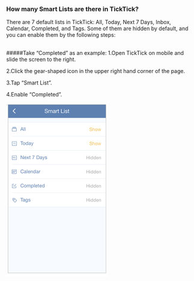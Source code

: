 ### How many Smart Lists are there in TickTick?

There are 7 default lists in TickTick: All, Today, Next 7 Days, Inbox, Calendar, Completed, and Tags. Some of them are hidden by default, and you can enable them by the following steps:

<br />
#####Take “Completed” as an example:
1.Open TickTick on mobile and slide the screen to the right.

2.Click the gear-shaped icon in the upper right hand corner of the page.

3.Tap “Smart List”.

4.Enable “Completed”.

![](../images/iossmartlist.png)